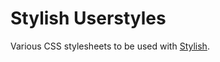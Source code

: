 # Stylish Userstyles

Various CSS stylesheets to be used with [Stylish](https://userstyles.org/help/stylish_chrome).
